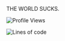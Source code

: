 THE WORLD SUCKS.

<!--START_SECTION:waka-->
![Profile Views](http://img.shields.io/badge/Profile%20Views-0-blue)

![Lines of code](https://img.shields.io/badge/From%20Hello%20World%20I%27ve%20Written-865.9%20thousand%20lines%20of%20code-blue)


<!--END_SECTION:waka-->
